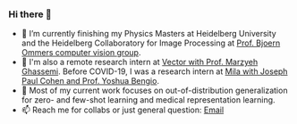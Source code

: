 ### Hi there 👋


- 🌱 I’m currently finishing my Physics Masters at Heidelberg University and the Heidelberg Collaboratory for Image Processing at [Prof. Bjoern Ommers computer vision group]().
- 🌱 I'm also a remote research intern at [Vector with Prof. Marzyeh Ghassemi](). Before COVID-19, I was a research intern at [Mila with Joseph Paul Cohen and Prof. Yoshua Bengio]().
- 🤔 Most of my current work focuses on out-of-distribution generalization for zero- and few-shot learning and medical representation learning.
- 📫 Reach me for collabs or just general question: [Email](mailto:karsten.rh1@gmail.com)



